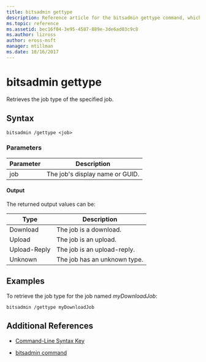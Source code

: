 ```yaml
---
title: bitsadmin gettype
description: Reference article for the bitsadmin gettype command, which retrieves the job type of the specified job.
ms.topic: reference
ms.assetid: bec16f04-3e95-4587-889e-3de6ad03c9c8
ms.author: lizross
author: eross-msft
manager: mtillman
ms.date: 10/16/2017
---
```


# bitsadmin gettype

Retrieves the job type of the specified job.

## Syntax

```
bitsadmin /gettype <job>
```

### Parameters

| Parameter | Description |
| -------------- | -------------- |
| job | The job's display name or GUID. |

#### Output

The returned output values can be:

| Type | Description |
| --------------- | ----------- |
| Download | The job is a download. |
| Upload | The job is an upload. |
| Upload-Reply | The job is an upload-reply. |
| Unknown | The job has an unknown type. |

## Examples

To retrieve the job type for the job named *myDownloadJob*:

```
bitsadmin /gettype myDownloadJob
```

## Additional References

- [Command-Line Syntax Key](command-line-syntax-key.md)

- [bitsadmin command](bitsadmin.md)
